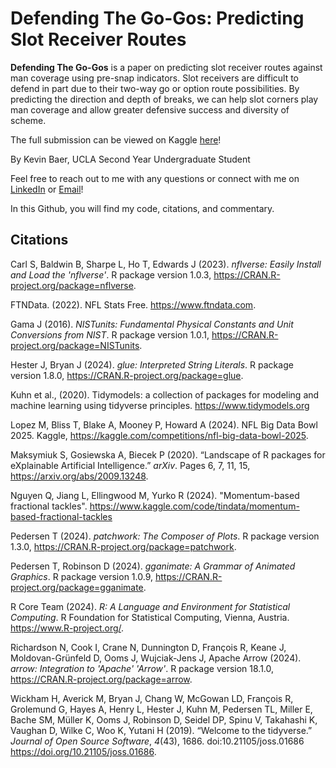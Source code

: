 # Defending The Go-Gos: Predicting Slot Receiver Routes

__Defending The Go-Gos__ is a paper on predicting slot receiver routes against man coverage using pre-snap indicators. Slot receivers are difficult to defend in part due to their two-way go or option route possibilities. By predicting the direction and depth of breaks, we can help slot corners play man coverage and allow greater defensive success and diversity of scheme.  

The full submission can be viewed on Kaggle [here](https://www.kaggle.com/code/kevinbaer/defending-the-go-gos-predicting-slot-wr-routes)!

By Kevin Baer, UCLA Second Year Undergraduate Student

Feel free to reach out to me with any questions or connect with me on [LinkedIn](https://www.linkedin.com/in/kevinmbaer/) or [Email](mailto:kevinbaer@ucla.edu)!

In this Github, you will find my code, citations, and commentary.

## Citations

Carl S, Baldwin B, Sharpe L, Ho T, Edwards J (2023). _nflverse: Easily Install and Load the 'nflverse'_. R package version 1.0.3, <https://CRAN.R-project.org/package=nflverse>.

FTNData. (2022). NFL Stats Free. <https://www.ftndata.com>.

Gama J (2016). _NISTunits: Fundamental Physical Constants and Unit Conversions from NIST_. R package version 1.0.1, <https://CRAN.R-project.org/package=NISTunits>.

Hester J, Bryan J (2024). _glue: Interpreted String Literals_. R package version 1.8.0, <https://CRAN.R-project.org/package=glue>.

Kuhn et al., (2020). Tidymodels: a collection of packages for modeling and machine learning using tidyverse principles. https://www.tidymodels.org

Lopez M, Bliss T, Blake A, Mooney P, Howard A (2024). NFL Big Data Bowl 2025. Kaggle, <https://kaggle.com/competitions/nfl-big-data-bowl-2025>. 

Maksymiuk S, Gosiewska A, Biecek P (2020). “Landscape of R packages for eXplainable Artificial Intelligence.” _arXiv_. Pages 6, 7, 11, 15, <https://arxiv.org/abs/2009.13248>.

Nguyen Q, Jiang L, Ellingwood M, Yurko R (2024). "Momentum-based fractional tackles". <https://www.kaggle.com/code/tindata/momentum-based-fractional-tackles> 

Pedersen T (2024). _patchwork: The Composer of Plots_. R package version 1.3.0, <https://CRAN.R-project.org/package=patchwork>.

Pedersen T, Robinson D (2024). _gganimate: A Grammar of Animated Graphics_. R package version 1.0.9,  <https://CRAN.R-project.org/package=gganimate>.

R Core Team (2024). _R: A Language and Environment for Statistical Computing_. R Foundation for Statistical Computing, Vienna, Austria. <https://www.R-project.org/>.

Richardson N, Cook I, Crane N, Dunnington D, François R, Keane J, Moldovan-Grünfeld D, Ooms J, Wujciak-Jens J, Apache Arrow (2024). _arrow: Integration to 'Apache' 'Arrow'_. R package version 18.1.0, <https://CRAN.R-project.org/package=arrow>.

Wickham H, Averick M, Bryan J, Chang W, McGowan LD, François R, Grolemund G, Hayes A, Henry L, Hester J, Kuhn M, Pedersen TL, Miller E, Bache SM, Müller K, Ooms J, Robinson D, Seidel DP, Spinu V, Takahashi K, Vaughan D, Wilke C, Woo K, Yutani H (2019). “Welcome to the tidyverse.” _Journal of Open Source Software_, *4*(43), 1686. doi:10.21105/joss.01686 <https://doi.org/10.21105/joss.01686>.
